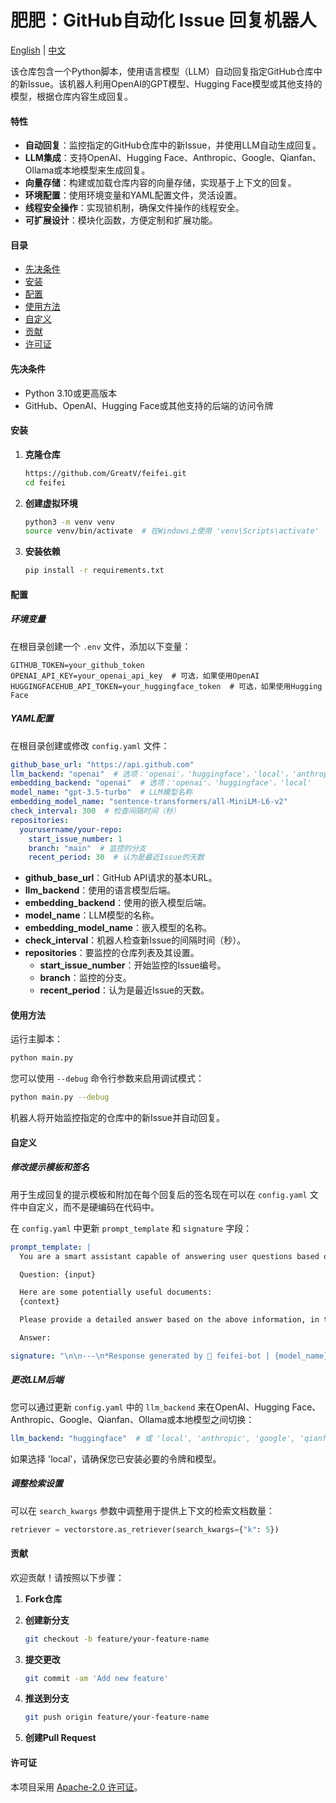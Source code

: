 # 肥肥：GitHub自动化 Issue 回复机器人

[English](README.md) | [中文](README_CN.md)

该仓库包含一个Python脚本，使用语言模型（LLM）自动回复指定GitHub仓库中的新Issue。该机器人利用OpenAI的GPT模型、Hugging Face模型或其他支持的模型，根据仓库内容生成回复。

#### 特性

- **自动回复**：监控指定的GitHub仓库中的新Issue，并使用LLM自动生成回复。
- **LLM集成**：支持OpenAI、Hugging Face、Anthropic、Google、Qianfan、Ollama或本地模型来生成回复。
- **向量存储**：构建或加载仓库内容的向量存储，实现基于上下文的回复。
- **环境配置**：使用环境变量和YAML配置文件，灵活设置。
- **线程安全操作**：实现锁机制，确保文件操作的线程安全。
- **可扩展设计**：模块化函数，方便定制和扩展功能。

#### 目录

- [先决条件](#先决条件)
- [安装](#安装)
- [配置](#配置)
- [使用方法](#使用方法)
- [自定义](#自定义)
- [贡献](#贡献)
- [许可证](#许可证)

#### 先决条件

- Python 3.10或更高版本
- GitHub、OpenAI、Hugging Face或其他支持的后端的访问令牌

#### 安装

1. **克隆仓库**

   ```bash
   https://github.com/GreatV/feifei.git
   cd feifei
   ```

2. **创建虚拟环境**

   ```bash
   python3 -m venv venv
   source venv/bin/activate  # 在Windows上使用 'venv\Scripts\activate'
   ```

3. **安装依赖**

   ```bash
   pip install -r requirements.txt
   ```

#### 配置

##### 环境变量

在根目录创建一个 `.env` 文件，添加以下变量：

```env
GITHUB_TOKEN=your_github_token
OPENAI_API_KEY=your_openai_api_key  # 可选，如果使用OpenAI
HUGGINGFACEHUB_API_TOKEN=your_huggingface_token  # 可选，如果使用Hugging Face
```

##### YAML配置

在根目录创建或修改 `config.yaml` 文件：

```yaml
github_base_url: "https://api.github.com"
llm_backend: "openai"  # 选项：'openai'，'huggingface'，'local'，'anthropic'，'google'，'qianfan'，'ollama'
embedding_backend: "openai"  # 选项：'openai'，'huggingface'，'local'
model_name: "gpt-3.5-turbo"  # LLM模型名称
embedding_model_name: "sentence-transformers/all-MiniLM-L6-v2"
check_interval: 300  # 检查间隔时间（秒）
repositories:
  yourusername/your-repo:
    start_issue_number: 1
    branch: "main"  # 监控的分支
    recent_period: 30  # 认为是最近Issue的天数
```

- **github_base_url**：GitHub API请求的基本URL。
- **llm_backend**：使用的语言模型后端。
- **embedding_backend**：使用的嵌入模型后端。
- **model_name**：LLM模型的名称。
- **embedding_model_name**：嵌入模型的名称。
- **check_interval**：机器人检查新Issue的间隔时间（秒）。
- **repositories**：要监控的仓库列表及其设置。
  - **start_issue_number**：开始监控的Issue编号。
  - **branch**：监控的分支。
  - **recent_period**：认为是最近Issue的天数。

#### 使用方法

运行主脚本：

```bash
python main.py
```

您可以使用 `--debug` 命令行参数来启用调试模式：

```bash
python main.py --debug
```

机器人将开始监控指定的仓库中的新Issue并自动回复。

#### 自定义

##### 修改提示模板和签名

用于生成回复的提示模板和附加在每个回复后的签名现在可以在 `config.yaml` 文件中自定义，而不是硬编码在代码中。

在 `config.yaml` 中更新 `prompt_template` 和 `signature` 字段：

```yaml
prompt_template: |
  You are a smart assistant capable of answering user questions based on provided documents.

  Question: {input}

  Here are some potentially useful documents:
  {context}

  Please provide a detailed answer based on the above information, in the same language as the question. If possible, reference related Issues or Discussions and provide links.

  Answer:

signature: "\n\n---\n*Response generated by 🤖 feifei-bot | {model_name}*"
```

##### 更改LLM后端

您可以通过更新 `config.yaml` 中的 `llm_backend` 来在OpenAI、Hugging Face、Anthropic、Google、Qianfan、Ollama或本地模型之间切换：

```yaml
llm_backend: "huggingface"  # 或 'local', 'anthropic', 'google', 'qianfan', 'ollama'
```

如果选择 'local'，请确保您已安装必要的令牌和模型。

##### 调整检索设置

可以在 `search_kwargs` 参数中调整用于提供上下文的检索文档数量：

```python
retriever = vectorstore.as_retriever(search_kwargs={"k": 5})
```

#### 贡献

欢迎贡献！请按照以下步骤：

1. **Fork仓库**

2. **创建新分支**

   ```bash
   git checkout -b feature/your-feature-name
   ```

3. **提交更改**

   ```bash
   git commit -am 'Add new feature'
   ```

4. **推送到分支**

   ```bash
   git push origin feature/your-feature-name
   ```

5. **创建Pull Request**

#### 许可证

本项目采用 [Apache-2.0 许可证](LICENSE)。
